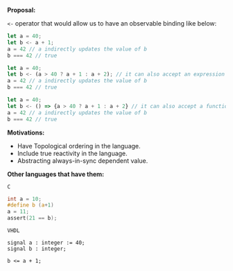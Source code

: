 __Proposal:__

`<-` operator that would allow us to have an observable binding like below:

```js
let a = 40;
let b <- a + 1;
a = 42 // a indirectly updates the value of b
b === 42 // true
```

```js
let a = 40;
let b <- (a > 40 ? a + 1 : a + 2); // it can also accept an expression
a = 42 // a indirectly updates the value of b
b === 42 // true
```

```js
let a = 40;
let b <- () => {a > 40 ? a + 1 : a + 2} // it can also accept a function.
a = 42 // a indirectly updates the value of b
b === 42 // true
```

__Motivations:__

* Have Topological ordering in the language.
* Include true reactivity in the language.
* Abstracting always-in-sync dependent value.

__Other languages that have them:__

`C`

```c
int a = 10;
#define b (a+1)
a = 11;
assert(21 == b);
```

`VHDL`

```
signal a : integer := 40;
signal b : integer;

b <= a + 1;
```

